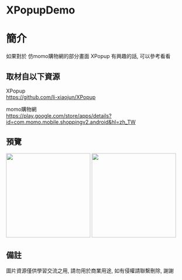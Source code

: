 # XPopupDemo

簡介
==================================
如果對於 仿momo購物網的部分畫面 XPopup 有興趣的話, 可以參考看看                                   

取材自以下資源
--------
XPopup                                                                 
https://github.com/li-xiaojun/XPopup          

momo購物網                                                                 
https://play.google.com/store/apps/details?id=com.momo.mobile.shoppingv2.android&hl=zh_TW       
                  
預覽
--------
<p align="left">
  <img src="https://i.imgur.com/jBt0mxC.png" width="230"/>
  <img src="https://i.imgur.com/wWbGryZ.png" width="230"/>
</p> 

備註
--------
圖片資源僅供學習交流之用, 請勿用於商業用途, 如有侵權請聯繫刪除, 謝謝
